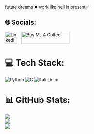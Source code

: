 future dreams ❌ work like hell in present✅
## 🌐 Socials:
<p>
  <a href="https://www.linkedin.com/in/tejas-s-a9539a36b/" target="_blank" style="display:inline-block; margin-right: 10px;">
    <img src="https://cdn.jsdelivr.net/gh/devicons/devicon/icons/linkedin/linkedin-original.svg" alt="LinkedIn" style="height: 40px; width: 40px;">
  </a>

  <a href="https://www.buymeacoffee.com/tejasgowda934" target="_blank" style="display:inline-block;">
    <img src="https://cdn.buymeacoffee.com/buttons/v2/default-yellow.png" alt="Buy Me A Coffee" style="height: 40px; width: 160px;">
  </a>
</p>

# 💻 Tech Stack:
![Python](https://img.shields.io/badge/python-3670A0?style=for-the-badge&logo=python&logoColor=yellow)    ![C](https://img.shields.io/badge/C-00599C?style=for-the-badge&logo=c%2B%2B&logoColor=white)    ![Kali Linux](https://img.shields.io/badge/Kali_Linux-268BBD?style=for-the-badge&logo=kalilinux&logoColor=white)
# 📊 GitHub Stats:
![](https://github-readme-stats.vercel.app/api?username=Tejas934677&theme=highcontrast&hide_border=false&include_all_commits=true&count_private=true)<br/>
![](https://github-readme-streak-stats.herokuapp.com/?user=Tejas934677&theme=highcontrast&hide_border=false)<br/>
![](https://github-readme-stats.vercel.app/api/top-langs/?username=Tejas934677&theme=highcontrast&hide_border=false&include_all_commits=true&count_private=true&layout=compact)

